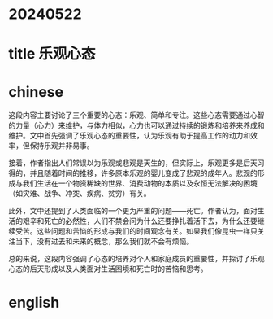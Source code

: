 
# 20240522

# title 乐观心态

# chinese 

这段内容主要讨论了三个重要的心态：乐观、简单和专注。这些心态需要通过心智的力量（心力）来维护，与体力相似，心力也可以通过持续的锻炼和培养来养成和维护。文中首先强调了乐观心态的重要性，认为乐观有助于提高工作的动力和效率，但保持乐观并非易事。

接着，作者指出人们常误以为乐观或悲观是天生的，但实际上，乐观更多是后天习得的，并且随着时间的推移，许多原本乐观的婴儿变成了悲观的成年人。悲观的形成与我们生活在一个物资稀缺的世界、消费动物的本质以及永恒无法解决的困境（如灾难、战争、冲突、疾病、贫穷）有关。

此外，文中还提到了人类面临的一个更为严重的问题——死亡。作者认为，面对生活的艰辛和死亡的必然性，人们不禁会问为什么还要挣扎着活下去，为什么还要继续受苦。这些问题和苦恼的形成与我们的时间观念有关。如果我们像昆虫一样只关注当下，没有过去和未来的概念，那么我们就不会有烦恼。

总的来说，这段内容强调了心态的培养对个人和家庭成员的重要性，并探讨了乐观心态的后天形成以及人类面对生活困境和死亡时的苦恼和思考。

# english

